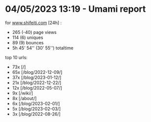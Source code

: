 # 04/05/2023 13:19 - Umami report
for www.shifeiti.com [24h] :

 - 265 (-40) page views
 - 114 (6) uniques
 - 89 (9) bounces
 - 5h 45' 54'' (30' 55'') totaltime


top 10 urls:
 - 73x [/]
 - 65x [/blog/2022-12-09/]
 - 37x [/blog/2023-01-12/]
 - 21x [/blog/2022-12-22/]
 - 12x [/blog/2022-05-07/]
 - 9x [/wiki/]
 - 8x [/about/]
 - 6x [/blog/2023-02-01/]
 - 5x [/blog/2023-02-03/]
 - 3x [/blog/2022-08-26/]


